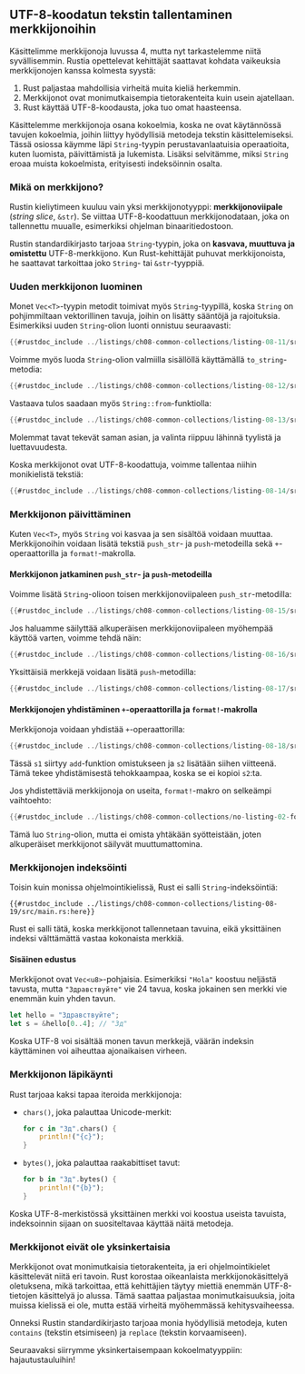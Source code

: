 ## UTF-8-koodatun tekstin tallentaminen merkkijonoihin

Käsittelimme merkkijonoja luvussa 4, mutta nyt tarkastelemme niitä syvällisemmin. Rustia opettelevat kehittäjät saattavat kohdata vaikeuksia merkkijonojen kanssa kolmesta syystä: 

1. Rust paljastaa mahdollisia virheitä muita kieliä herkemmin.
2. Merkkijonot ovat monimutkaisempia tietorakenteita kuin usein ajatellaan.
3. Rust käyttää UTF-8-koodausta, joka tuo omat haasteensa.

Käsittelemme merkkijonoja osana kokoelmia, koska ne ovat käytännössä tavujen kokoelmia, joihin liittyy hyödyllisiä metodeja tekstin käsittelemiseksi. Tässä osiossa käymme läpi `String`-tyypin perustavanlaatuisia operaatioita, kuten luomista, päivittämistä ja lukemista. Lisäksi selvitämme, miksi `String` eroaa muista kokoelmista, erityisesti indeksöinnin osalta.

### Mikä on merkkijono?

Rustin kieliytimeen kuuluu vain yksi merkkijonotyyppi: **merkkijonoviipale** (*string slice*, `&str`). Se viittaa UTF-8-koodattuun merkkijonodataan, joka on tallennettu muualle, esimerkiksi ohjelman binaaritiedostoon.

Rustin standardikirjasto tarjoaa `String`-tyypin, joka on **kasvava, muuttuva ja omistettu** UTF-8-merkkijono. Kun Rust-kehittäjät puhuvat merkkijonoista, he saattavat tarkoittaa joko `String`- tai `&str`-tyyppiä.

### Uuden merkkijonon luominen

Monet `Vec<T>`-tyypin metodit toimivat myös `String`-tyypillä, koska `String` on pohjimmiltaan vektorillinen tavuja, joihin on lisätty sääntöjä ja rajoituksia. Esimerkiksi uuden `String`-olion luonti onnistuu seuraavasti:

```rust
{{#rustdoc_include ../listings/ch08-common-collections/listing-08-11/src/main.rs:here}}
```

Voimme myös luoda `String`-olion valmiilla sisällöllä käyttämällä `to_string`-metodia:

```rust
{{#rustdoc_include ../listings/ch08-common-collections/listing-08-12/src/main.rs:here}}
```

Vastaava tulos saadaan myös `String::from`-funktiolla:

```rust
{{#rustdoc_include ../listings/ch08-common-collections/listing-08-13/src/main.rs:here}}
```

Molemmat tavat tekevät saman asian, ja valinta riippuu lähinnä tyylistä ja luettavuudesta.

Koska merkkijonot ovat UTF-8-koodattuja, voimme tallentaa niihin monikielistä tekstiä:

```rust
{{#rustdoc_include ../listings/ch08-common-collections/listing-08-14/src/main.rs:here}}
```

### Merkkijonon päivittäminen

Kuten `Vec<T>`, myös `String` voi kasvaa ja sen sisältöä voidaan muuttaa. Merkkijonoihin voidaan lisätä tekstiä `push_str`- ja `push`-metodeilla sekä `+`-operaattorilla ja `format!`-makrolla.

#### Merkkijonon jatkaminen `push_str`- ja `push`-metodeilla

Voimme lisätä `String`-olioon toisen merkkijonoviipaleen `push_str`-metodilla:

```rust
{{#rustdoc_include ../listings/ch08-common-collections/listing-08-15/src/main.rs:here}}
```

Jos haluamme säilyttää alkuperäisen merkkijonoviipaleen myöhempää käyttöä varten, voimme tehdä näin:

```rust
{{#rustdoc_include ../listings/ch08-common-collections/listing-08-16/src/main.rs:here}}
```

Yksittäisiä merkkejä voidaan lisätä `push`-metodilla:

```rust
{{#rustdoc_include ../listings/ch08-common-collections/listing-08-17/src/main.rs:here}}
```

#### Merkkijonojen yhdistäminen `+`-operaattorilla ja `format!`-makrolla

Merkkijonoja voidaan yhdistää `+`-operaattorilla:

```rust
{{#rustdoc_include ../listings/ch08-common-collections/listing-08-18/src/main.rs:here}}
```

Tässä `s1` siirtyy `add`-funktion omistukseen ja `s2` lisätään siihen viitteenä. Tämä tekee yhdistämisestä tehokkaampaa, koska se ei kopioi `s2`:ta.

Jos yhdistettäviä merkkijonoja on useita, `format!`-makro on selkeämpi vaihtoehto:

```rust
{{#rustdoc_include ../listings/ch08-common-collections/no-listing-02-format/src/main.rs:here}}
```

Tämä luo `String`-olion, mutta ei omista yhtäkään syötteistään, joten alkuperäiset merkkijonot säilyvät muuttumattomina.

### Merkkijonojen indeksöinti

Toisin kuin monissa ohjelmointikielissä, Rust ei salli `String`-indeksöintiä:

```rust,ignore,does_not_compile
{{#rustdoc_include ../listings/ch08-common-collections/listing-08-19/src/main.rs:here}}
```

Rust ei salli tätä, koska merkkijonot tallennetaan tavuina, eikä yksittäinen indeksi välttämättä vastaa kokonaista merkkiä.

#### Sisäinen edustus

Merkkijonot ovat `Vec<u8>`-pohjaisia. Esimerkiksi `"Hola"` koostuu neljästä tavusta, mutta `"Здравствуйте"` vie 24 tavua, koska jokainen sen merkki vie enemmän kuin yhden tavun.

```rust
let hello = "Здравствуйте";
let s = &hello[0..4]; // "Зд"
```

Koska UTF-8 voi sisältää monen tavun merkkejä, väärän indeksin käyttäminen voi aiheuttaa ajonaikaisen virheen.

### Merkkijonon läpikäynti

Rust tarjoaa kaksi tapaa iteroida merkkijonoja:

- `chars()`, joka palauttaa Unicode-merkit:
  
  ```rust
  for c in "Зд".chars() {
      println!("{c}");
  }
  ```

- `bytes()`, joka palauttaa raakabittiset tavut:

  ```rust
  for b in "Зд".bytes() {
      println!("{b}");
  }
  ```

Koska UTF-8-merkistössä yksittäinen merkki voi koostua useista tavuista, indeksoinnin sijaan on suositeltavaa käyttää näitä metodeja.

### Merkkijonot eivät ole yksinkertaisia

Merkkijonot ovat monimutkaisia tietorakenteita, ja eri ohjelmointikielet käsittelevät niitä eri tavoin. Rust korostaa oikeanlaista merkkijonokäsittelyä oletuksena, mikä tarkoittaa, että kehittäjien täytyy miettiä enemmän UTF-8-tietojen käsittelyä jo alussa. Tämä saattaa paljastaa monimutkaisuuksia, joita muissa kielissä ei ole, mutta estää virheitä myöhemmässä kehitysvaiheessa.

Onneksi Rustin standardikirjasto tarjoaa monia hyödyllisiä metodeja, kuten `contains` (tekstin etsimiseen) ja `replace` (tekstin korvaamiseen). 

Seuraavaksi siirrymme yksinkertaisempaan kokoelmatyyppiin: hajautustauluihin!
